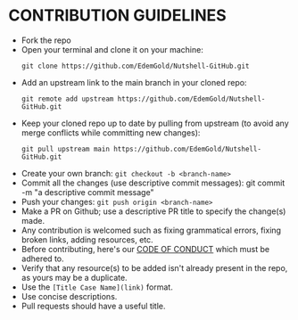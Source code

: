 # CONTRIBUTION GUIDELINES

- Fork the repo
- Open your terminal and clone it on your machine:  
  ```
  git clone https://github.com/EdemGold/Nutshell-GitHub.git
  ```
- Add an upstream link to the main branch in your cloned repo: 
  ```
  git remote add upstream https://github.com/EdemGold/Nutshell-GitHub.git
  ```
- Keep your cloned repo up to date by pulling from upstream (to avoid any merge conflicts while committing new changes): 
  ```
  git pull upstream main https://github.com/EdemGold/Nutshell-GitHub.git
  ```
- Create your  own branch:  `git checkout -b <branch-name>`
- Commit all the changes (use descriptive commit messages): git commit -m "a descriptive commit message"
- Push your changes:  `git push origin <branch-name>`
- Make a PR on Github; use a descriptive PR title to specify the change(s) made.
- Any contribution is welcomed such as fixing grammatical errors, fixing broken links, adding resources, etc.
- Before contributing, here's our [CODE OF CONDUCT](https://github.com/EdemGold/Nutshell-GitHub/blob/main/CODE-OF-CONDUCT.md) which must be adhered to.
- Verify that any resource(s) to be added isn't already present in the repo, as yours may be a duplicate.
- Use the `[Title Case Name](link)` format.
- Use concise descriptions.
- Pull requests should have a useful title.